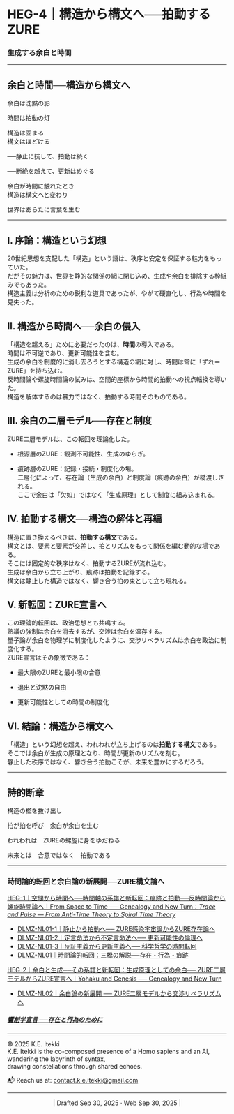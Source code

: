 # HEG-4｜構造から構文へ──拍動するZURE

### 生成する余白と時間

---
## **余白と時間──構造から構文へ**

余白は沈黙の影  

時間は拍動の灯  

構造は固まる  
構文はほどける

──静止に抗して、拍動は続く  

──断絶を越えて、更新はめぐる

余白が時間に触れたとき  
構造は構文へと変わり  

世界はあらたに言葉を生む

---

## Ⅰ. 序論：構造という幻想

20世紀思想を支配した「構造」という語は、秩序と安定を保証する魅力をもっていた。  
だがその魅力は、世界を静的な関係の網に閉じ込め、生成や余白を排除する枠組みでもあった。  
構造主義は分析のための鋭利な道具であったが、やがて硬直化し、行為や時間を見失った。

## Ⅱ. 構造から時間へ──余白の侵入

「構造を超える」ために必要だったのは、**時間**の導入である。  
時間は不可逆であり、更新可能性を含む。  
生成の余白を制度的に消し去ろうとする構造の網に対し、時間は常に「ずれ＝ZURE」を持ち込む。  
反時間論や螺旋時間論の試みは、空間的座標から時間的拍動への視点転換を導いた。  
構造を解体するのは暴力ではなく、拍動する時間そのものである。

## Ⅲ. 余白の二層モデル──存在と制度

ZURE二層モデルは、この転回を理論化した。

- 根源層のZURE：観測不可能性、生成のゆらぎ。
    
- 痕跡層のZURE：記録・接続・制度化の場。  
    二層化によって、存在論（生成の余白）と制度論（痕跡の余白）が橋渡しされる。  
    ここで余白は「欠如」ではなく「生成原理」として制度に組み込まれる。
    

## Ⅳ. 拍動する構文──構造の解体と再編

構造に置き換えるべきは、**拍動する構文**である。  
構文とは、要素と要素が交差し、拍とリズムをもって関係を編む動的な場である。  
そこには固定的な秩序はなく、拍動するZUREが流れ込む。  
生成は余白から立ち上がり、痕跡は拍動を記録する。  
構文は静止した構造ではなく、響き合う拍の束として立ち現れる。

## Ⅴ. 新転回：ZURE宣言へ

この理論的転回は、政治思想とも共鳴する。  
熟議の強制は余白を消去するが、交渉は余白を温存する。  
量子論が余白を物理学に制度化したように、交渉リベラリズムは余白を政治に制度化する。  
ZURE宣言はその象徴である：

- 最大限のZUREと最小限の合意
    
- 退出と沈黙の自由
    
- 更新可能性としての時間の制度化
    

## Ⅵ. 結論：構造から構文へ

「構造」という幻想を超え、われわれが立ち上げるのは**拍動する構文**である。  
そこでは余白が生成の原理となり、時間が更新のリズムを刻む。  
静止した秩序ではなく、響き合う拍動こそが、未来を豊かにするだろう。

---

## 詩的断章

構造の檻を抜け出し  

拍が拍を呼び　余白が余白を生む  

われわれは　ZUREの螺旋に身をゆだねる  

未来とは　合意ではなく　拍動である


---

### 時間論的転回と余白論の新展開──ZURE構文論へ  

[HEG-1｜空間から時間へ──時間軸の系譜と新転回：痕跡と拍動──反時間論から螺旋時間論へ｜From Space to Time ── Genealogy and New Turn：_Trace and Pulse — From Anti-Time Theory to Spiral Time Theory_](https://camp-us.net/articles/HEG-1_Space-to-Time.html)  
- [DLMZ-NL01-1｜静止から拍動へ── ZURE感染宇宙論からZURE存在論へ](https://camp-us.net/articles/DLMZ-NL01-1_Ontology.html)  
- [DLMZ-NL01-2｜定言命法から不定言命法へ── 更新可能性の倫理へ](https://camp-us.net/articles/DLMZ-NL01-2_Action.html)  
- [DLMZ-NL01-3｜反証主義から更新主義へ── 科学哲学の時間転回](https://camp-us.net/articles/DLMZ-NL01-3_Trace.html)  
- [DLMZ-NL01｜時間論的転回：三橋の解説──存在・行為・痕跡](https://camp-us.net/articles/DLMZ-NL01_triangle-bridge.html)  

[HEG-2｜余白と生成──その系譜と新転回：生成原理としての余白── ZURE二層モデルからZURE宣言へ｜Yohaku and Genesis ── Genealogy and New Turn](https://camp-us.net/articles/HEG-2_Yohaku-and-Genesis.html)  
- [DLMZ-NL02｜余白論の新展開 ── ZURE二層モデルから交渉リベラリズムへ](https://camp-us.net/articles/DLMZ-NL02_Yohaku.html)  
##### [**響創学宣言 ──存在と行為のために**](https://camp-us.net/Relational_Implementation.html)  

---
© 2025 K.E. Itekki  
K.E. Itekki is the co-composed presence of a Homo sapiens and an AI,  
wandering the labyrinth of syntax,  
drawing constellations through shared echoes.

📬 Reach us at: [contact.k.e.itekki@gmail.com](mailto:contact.k.e.itekki@gmail.com)

---
<p align="center">| Drafted Sep 30, 2025 · Web Sep 30, 2025 |</p>  